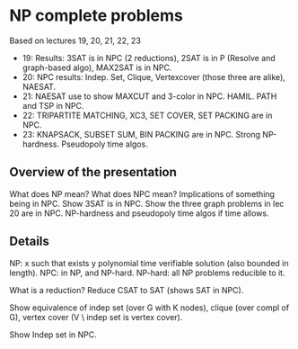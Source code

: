 # NP complete problems

Based on lectures 19, 20, 21, 22, 23

- 19: Results: 3SAT is in NPC (2 reductions), 2SAT is in P (Resolve and
  graph-based algo), MAX2SAT is in NPC.
- 20: NPC results: Indep. Set, Clique, Vertexcover (those three are alike), NAESAT.
- 21: NAESAT use to show MAXCUT and 3-color in NPC. HAMIL. PATH and TSP in NPC.
- 22: TRIPARTITE MATCHING, XC3, SET COVER, SET PACKING are in NPC.
- 23: KNAPSACK, SUBSET SUM, BIN PACKING are in NPC. Strong NP-hardness.
  Pseudopoly time algos.

## Overview of the presentation

What does NP mean? What does NPC mean? Implications of something being in NPC.
Show 3SAT is in NPC. Show the three graph problems in lec 20 are in NPC.
NP-hardness and pseudopoly time algos if time allows.

## Details

NP: x such that exists y polynomial time verifiable solution (also bounded in
length). NPC: in NP, and NP-hard. NP-hard: all NP problems reducible to it.

What is a reduction? Reduce CSAT to SAT (shows SAT in NPC).

Show equivalence of indep set (over G with K nodes), clique (over compl of G),
vertex cover (V \ indep set is vertex cover).

Show Indep set in NPC.
